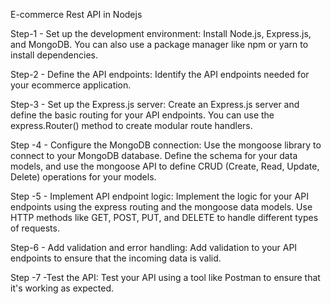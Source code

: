 E-commerce Rest API in Nodejs

Step-1 - Set up the development environment: Install Node.js, Express.js, and MongoDB. You can also use a package manager like npm or yarn to install dependencies.

Step-2 - Define the API endpoints: Identify the API endpoints needed for your ecommerce application.

Step-3 - Set up the Express.js server: Create an Express.js server and define the basic routing for your API endpoints. 
You can use the express.Router() method to create modular route handlers.

Step -4 - Configure the MongoDB connection: Use the mongoose library to connect to your MongoDB database. Define the schema for your data models, and use 
the mongoose API to define CRUD (Create, Read, Update, Delete) operations for your models.

Step -5 - Implement API endpoint logic: Implement the logic for your API endpoints using the express routing and the mongoose data models. Use HTTP methods 
like GET, POST, PUT, and DELETE to handle different types of requests.

Step-6 - Add validation and error handling: Add validation to your API endpoints to ensure that the incoming data is valid.

Step -7 -Test the API: Test your API using a tool like Postman to ensure that it's working as expected.
